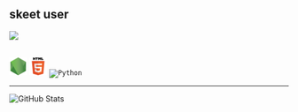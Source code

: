 ## skeet user</strong>


<img src="https://i.pinimg.com/originals/82/c1/9e/82c19e119f044aecead80f098bf9fc63.gif"/>

##  

<code><img height="32" src="https://raw.githubusercontent.com/github/explore/80688e429a7d4ef2fca1e82350fe8e3517d3494d/topics/nodejs/nodejs.png" alt="Nodejs"/></code>
<code><img height="32" src="https://raw.githubusercontent.com/github/explore/80688e429a7d4ef2fca1e82350fe8e3517d3494d/topics/html/html.png" alt="HTML5"/></code>
<code><img height="32" src="https://w7.pngwing.com/pngs/792/780/png-transparent-python-computer-icons-tutorial-computer-programming-social-icons-miscellaneous-angle-text-thumbnail.png" alt="Python"/></code>

---

![GitHub Stats](https://github-readme-stats.vercel.app/api?username=angeloo999&show_icons=true)
